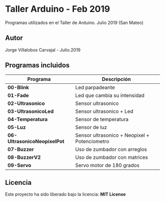 # Taller Arduino - Feb 2019
Programas utilizados en el Taller de Arduino. Julio 2019 (San Mateo)

## Autor
Jorge Villalobos Carvajal - Julio.2019

## Programas incluidos

Programa | Descripción
------ | -----------
**00-Blink** | Led parpadeante
**01-Fade** | Led que cambia su intensidad
**02-Ultrasonico** | Sensor ultrasonico
**03-UltrasonicoLed** | Sensor ultrasonico + Led
**04-Temperatura** |  Sensor de temperatura
**05-Luz** | Sensor de luz
**06-UltrasonicoNeopixelPot** | Sensor ultrasonico + Neopixel + Potenciometro
**07-Buzzer** |  Uso de zumbador con arreglos
**08-BuzzerV2** |  Uso de zumbador con matrices
**09-Servo** |  Servo motor de 180 grados

## Licencia
Este proyecto ha sido liberado bajo la licencia: **MIT License**
